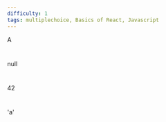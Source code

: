 ```yaml
---
difficulty: 1
tags: multiplechoice, Basics of React, Javascript
---
```


A

#

null

#

42

#

'a'

